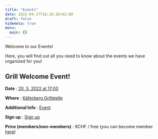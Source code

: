 ```yaml
---
title: "Events"
date: 2022-04-27T18:18:26+02:00
draft: false
hidemeta: true
menu:
  main: {}
---
```


Welcome to our Events!

Here, you will find out all you need to know about the events we have organized for you!

## Grill Welcome Event!

**Date**
: [20. 5. 2022 at 17:00](#)

**Where** 
: [Käferberg Grillstelle](https://www.google.cz/maps/place/Grillstell+mit+Rost+und+Wiitsicht/@47.4017454,8.5088289,813m/data=!3m1!1e3!4m5!3m4!1s0x47900bf1d1599e21:0x120905caab0befa3!8m2!3d47.4017454!4d8.5104489)

**Additional Info**
: [Event](/posts/welcome-event)

**Sign up**
: [Sign up](https://forms.gle/uJ8F6GE1woBxnx1f7)

**Price (members/non-members)**
: 8CHF / free (you can become member [here](https://forms.gle/qn6sZEmELCgtTSSr5))
